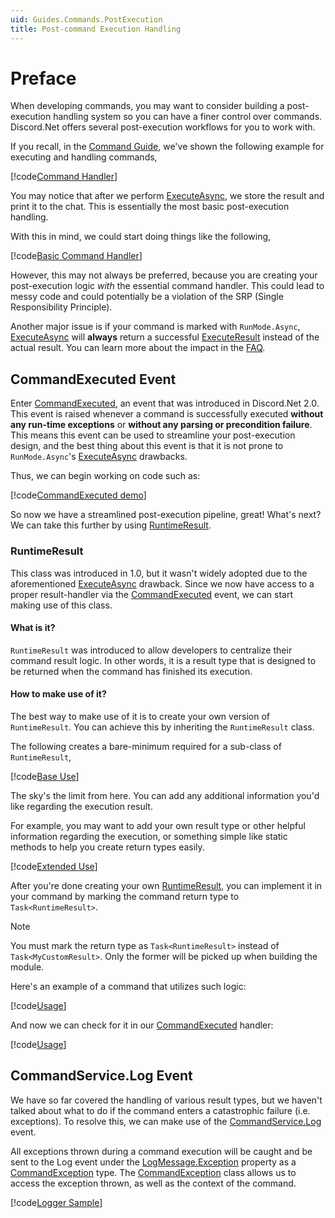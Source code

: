 ```yaml
---
uid: Guides.Commands.PostExecution
title: Post-command Execution Handling
---
```


# Preface

When developing commands, you may want to consider building a
post-execution handling system so you can have a finer control
over commands. Discord.Net offers several post-execution workflows
for you to work with.

If you recall, in the [Command Guide], we've shown the following
example for executing and handling commands,

[!code[Command Handler](samples/command_handler.cs)]

You may notice that after we perform [ExecuteAsync], we store the
result and print it to the chat. This is essentially the most
basic post-execution handling.

With this in mind, we could start doing things like the following,

[!code[Basic Command Handler](samples/post-execution_basic.cs)]

However, this may not always be preferred, because you are
creating your post-execution logic *with* the essential command
handler. This could lead to messy code and could potentially be a
violation of the SRP (Single Responsibility Principle).

Another major issue is if your command is marked with
`RunMode.Async`, [ExecuteAsync] will **always** return a successful
[ExecuteResult] instead of the actual result. You can learn more
about the impact in the [FAQ](xref:FAQ.Commands).

## CommandExecuted Event

Enter [CommandExecuted], an event that was introduced in
Discord.Net 2.0. This event is raised whenever a command is
successfully executed **without any run-time exceptions** or **without
any parsing or precondition failure**. This means this event can be
used to streamline your post-execution design, and the best thing
about this event is that it is not prone to `RunMode.Async`'s
[ExecuteAsync] drawbacks.

Thus, we can begin working on code such as:

[!code[CommandExecuted demo](samples/command_executed_demo.cs)]

So now we have a streamlined post-execution pipeline, great! What's
next? We can take this further by using [RuntimeResult].

### RuntimeResult

This class was introduced in 1.0, but it wasn't widely adopted due to
the aforementioned [ExecuteAsync] drawback. Since we now have
access to a proper result-handler via the [CommandExecuted] event,
we can start making use of this class.

#### What is it?

`RuntimeResult` was introduced to allow developers to centralize
their command result logic. In other words, it is a result type
that is designed to be returned when the command has finished its
execution.

#### How to make use of it?

The best way to make use of it is to create your own version of
`RuntimeResult`. You can achieve this by inheriting the `RuntimeResult`
class.

The following creates a bare-minimum required for a sub-class
of `RuntimeResult`,

[!code[Base Use](samples/customresult_base.cs)]

The sky's the limit from here. You can add any additional information
you'd like regarding the execution result.

For example, you may want to add your own result type or other
helpful information regarding the execution, or something
simple like static methods to help you create return types easily.

[!code[Extended Use](samples/customresult_extended.cs)]

After you're done creating your own [RuntimeResult], you can
implement it in your command by marking the command return type to
`Task<RuntimeResult>`.

> [!NOTE]
> You must mark the return type as `Task<RuntimeResult>` instead of
> `Task<MyCustomResult>`. Only the former will be picked up when
> building the module.

Here's an example of a command that utilizes such logic:

[!code[Usage](samples/customresult_usage.cs)]

And now we can check for it in our [CommandExecuted] handler:

[!code[Usage](samples/command_executed_adv_demo.cs)]

## CommandService.Log Event

We have so far covered the handling of various result types, but we
haven't talked about what to do if the command enters a catastrophic
failure (i.e. exceptions). To resolve this, we can make use of the
[CommandService.Log] event.

All exceptions thrown during a command execution will be caught and
be sent to the Log event under the [LogMessage.Exception] property
as a [CommandException] type. The [CommandException] class allows
us to access the exception thrown, as well as the context
of the command.

[!code[Logger Sample](samples/command_exception_log.cs)]

[CommandException]: xref:Discord.Commands.CommandException
[LogMessage.Exception]: xref:Discord.LogMessage.Exception
[CommandService.Log]: xref:Discord.Commands.CommandService.Log
[RuntimeResult]: xref:Discord.Commands.RuntimeResult
[CommandExecuted]: xref:Discord.Commands.CommandService.CommandExecuted
[ExecuteAsync]: xref:Discord.Commands.CommandService.ExecuteAsync*
[ExecuteResult]: xref:Discord.Commands.ExecuteResult
[Command Guide]: xref:Guides.Commands.Intro